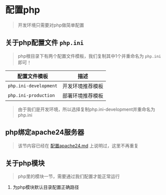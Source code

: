 # 配置php

> 开发环境只需要对php做简单配置

## 关于php配置文件 `php.ini`

> php根目录下有两个配置文件模板，我们复制其中1个并重命名为 `php.ini` 即可！

配置文件模板                | 描述
--------------------- | --------
`php.ini-development` | 开发环境推荐模板
`php.ini-production`  | 部署环境推荐模板

> 由于我们是开发环境，所以选择复制php.ini-development并重命名为php.ini

## php绑定apache24服务器

> 该节内容已经在 [配置apache24.md](配置apache24.md) 上说明过，这里不再重复

## 关于php模块

> php里的模块一节，需要通过我们配置才能正常运行

1. 为php模块默认目录配置正确路径

>
